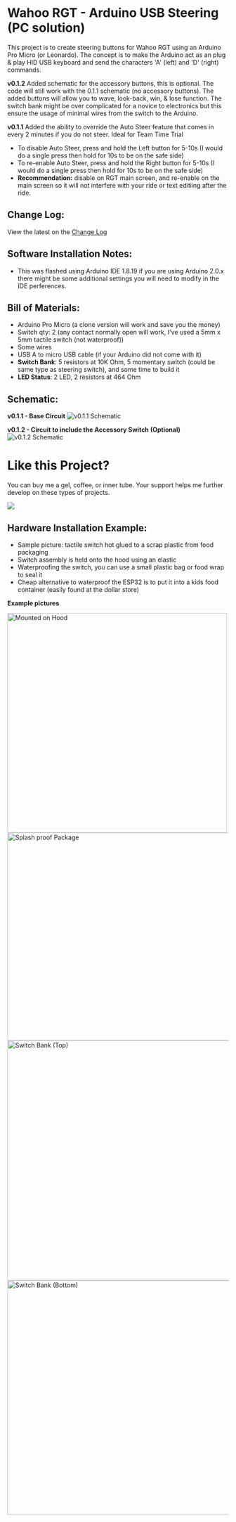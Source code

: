 # Wahoo RGT - Arduino USB Steering (PC solution)
This project is to create steering buttons for Wahoo RGT using an Arduino Pro Micro (or Leonardo). The concept is to make the Arduino act as an plug & play HID USB keyboard and send the characters 'A' (left) and 'D' (right) commands.

**v0.1.2** Added schematic for the accessory buttons, this is optional. The code will still work with the 0.1.1 schematic (no accessory buttons). The added buttons will allow you to wave, look-back, win, & lose function. The switch bank might be over complicated for a novice to electronics but this ensure the usage of minimal wires from the switch to the Arduino.  

**v0.1.1** Added the ability to override the Auto Steer feature that comes in every 2 minutes if you do not steer. Ideal for Team Time Trial
* To disable Auto Steer, press and hold the Left button for 5-10s (I would do a single press then hold for 10s to be on the safe side)
* To re-enable Auto Steer, press and hold the Right button for 5-10s (I would do a single press then hold for 10s to be on the safe side)
* **Recommendation:** disable on RGT main screen, and re-enable on the main screen so it will not interfere with your ride or text editiing after the ride. 

## Change Log:
View the latest on the [Change Log](https://github.com/JC-Concepts/RGT-Arduino_USB_Steer/blob/main/CHANGELOG.md) 

## Software Installation Notes:
* This was flashed using Arduino IDE 1.8.19 if you are using Arduino 2.0.x there might be some additional settings you will need to modify in the IDE perferences.


## Bill of Materials:
* Arduino Pro Micro (a clone version will work and save you the money)
* Switch qty: 2 (any contact normally open will work, I've used a 5mm x 5mm tactile switch (not waterproof))
* Some wires
* USB A to micro USB cable (if your Arduino did not come with it)
* **Switch Bank**: 5 resistors at 10K Ohm, 5 momentary switch (could be same type as steering switch), and some time to build it
* **LED Status**: 2 LED, 2 resistors at 464 Ohm


## Schematic:

 **v0.1.1 - Base Circuit**
<img src="https://user-images.githubusercontent.com/126370788/221392092-5b1c18ff-61f6-4ccb-b126-18c01fb2226a.png" alt="v0.1.1 Schematic" title="v0.1.1 Schematic">

**v0.1.2 - Circuit to include the Accessory Switch (Optional)**
<img src="https://user-images.githubusercontent.com/126370788/230745742-3a0490c7-8c62-4912-97dc-bf2cc0b4d514.png" alt="v0.1.2 Schematic" title="v0.1.2 Schematic">



# Like this Project? 
You can buy me a gel, coffee, or inner tube. Your support helps me further develop on these types of projects. 


[![](https://www.paypalobjects.com/en_US/i/btn/btn_donateCC_LG.gif)](https://www.paypal.com/cgi-bin/webscr?cmd=_s-xclick&hosted_button_id=RE2GQDK8CD2WW)


## Hardware Installation Example:
- Sample picture: tactile switch hot glued to a scrap plastic from food packaging
- Switch assembly is held onto the hood using an elastic 
- Waterproofing the switch, you can use a small plastic bag or food wrap to seal it
- Cheap alternative to waterproof the ESP32 is to put it into a kids food container (easily found at the dollar store)

**Example pictures**

<img src="https://user-images.githubusercontent.com/126370788/221392142-773b0838-bffe-4697-9338-dc0e4f6b5d25.png" alt="Mounted on Hood" title="Mounted on Hood" height="500" width="500" >
<img src="https://user-images.githubusercontent.com/126370788/221392171-1d6f0b53-b0fe-4620-9c53-d61f71be0e96.png" alt="Splash proof Package" title="Splash Proof Container"height="473" width="800" >
<img src="https://user-images.githubusercontent.com/126370788/230746546-4c3767b5-e2f3-4451-b037-e17c8bdd3cf3.jpg" alt="Switch Bank (Top)" title="Top View of Button Bank"height="546" width="800" >
<img src="https://user-images.githubusercontent.com/126370788/230746548-a7ea665a-f044-4a6a-b3c9-70a816a5bb84.jp" alt="Switch Bank (Bottom)" title="Back side of circuit board for button bank"height="533" width="800" >


